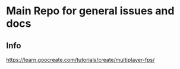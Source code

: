 # Main Repo for general issues and docs


## Info
https://learn.goocreate.com/tutorials/create/multiplayer-fps/
